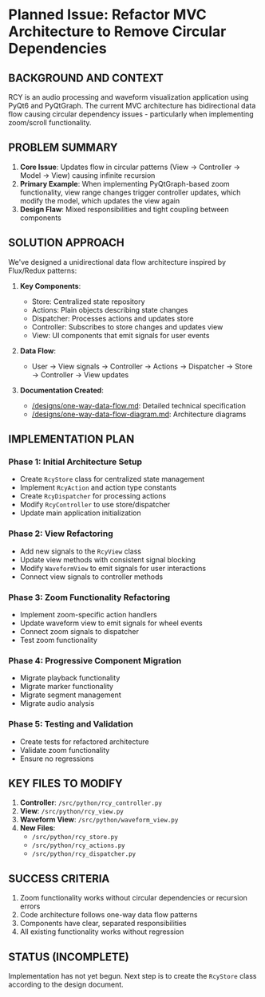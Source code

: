 # Planned Issue: Refactor MVC Architecture to Remove Circular Dependencies

## BACKGROUND AND CONTEXT

RCY is an audio processing and waveform visualization application using PyQt6 and PyQtGraph. The current MVC architecture has bidirectional data flow causing circular dependency issues - particularly when implementing zoom/scroll functionality.

## PROBLEM SUMMARY

1. **Core Issue**: Updates flow in circular patterns (View → Controller → Model → View) causing infinite recursion
2. **Primary Example**: When implementing PyQtGraph-based zoom functionality, view range changes trigger controller updates, which modify the model, which updates the view again
3. **Design Flaw**: Mixed responsibilities and tight coupling between components

## SOLUTION APPROACH

We've designed a unidirectional data flow architecture inspired by Flux/Redux patterns:

1. **Key Components**:
   - Store: Centralized state repository
   - Actions: Plain objects describing state changes
   - Dispatcher: Processes actions and updates store
   - Controller: Subscribes to store changes and updates view
   - View: UI components that emit signals for user events

2. **Data Flow**:
   - User → View signals → Controller → Actions → Dispatcher → Store → Controller → View updates

3. **Documentation Created**:
   - [/designs/one-way-data-flow.md](/designs/one-way-data-flow.md): Detailed technical specification
   - [/designs/one-way-data-flow-diagram.md](/designs/one-way-data-flow-diagram.md): Architecture diagrams

## IMPLEMENTATION PLAN

### Phase 1: Initial Architecture Setup
- Create `RcyStore` class for centralized state management
- Implement `RcyAction` and action type constants
- Create `RcyDispatcher` for processing actions
- Modify `RcyController` to use store/dispatcher
- Update main application initialization

### Phase 2: View Refactoring
- Add new signals to the `RcyView` class
- Update view methods with consistent signal blocking
- Modify `WaveformView` to emit signals for user interactions
- Connect view signals to controller methods

### Phase 3: Zoom Functionality Refactoring
- Implement zoom-specific action handlers
- Update waveform view to emit signals for wheel events
- Connect zoom signals to dispatcher
- Test zoom functionality

### Phase 4: Progressive Component Migration
- Migrate playback functionality
- Migrate marker functionality
- Migrate segment management
- Migrate audio analysis

### Phase 5: Testing and Validation
- Create tests for refactored architecture
- Validate zoom functionality
- Ensure no regressions

## KEY FILES TO MODIFY

1. **Controller**: `/src/python/rcy_controller.py`
2. **View**: `/src/python/rcy_view.py`
3. **Waveform View**: `/src/python/waveform_view.py`
4. **New Files**:
   - `/src/python/rcy_store.py`
   - `/src/python/rcy_actions.py`
   - `/src/python/rcy_dispatcher.py`

## SUCCESS CRITERIA

1. Zoom functionality works without circular dependencies or recursion errors
2. Code architecture follows one-way data flow patterns
3. Components have clear, separated responsibilities
4. All existing functionality works without regression

## STATUS (INCOMPLETE)

Implementation has not yet begun. Next step is to create the `RcyStore` class according to the design document.